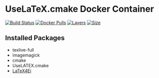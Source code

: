 # UseLaTeX.cmake Docker Container

[![Build Status](https://travis-ci.org/MaKeAppDev/docker-uselatex.svg?branch=master)](https://travis-ci.org/MaKeAppDev/docker-uselatex)
[![Docker Pulls](https://img.shields.io/docker/pulls/makeappdev/uselatex.svg)](https://hub.docker.com/r/makeappdev/uselatex/)
[![Layers](https://shields.beevelop.com/docker/image/layers/makeappdev/uselatex/latest.svg)](https://hub.docker.com/r/makeappdev/uselatex/builds)
[![Size](https://shields.beevelop.com/docker/image/image-size/makeappdev/uselatex/latest.svg)](https://hub.docker.com/r/makeappdev/uselatex/tags)

## Installed Packages

- texlive-full
- imagemagick
- cmake
- UseLATEX.cmake
- [LaTeX4Ei](https://github.com/latex4ei/latex4ei-packages)
